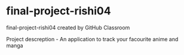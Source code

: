 # final-project-rishi04
final-project-rishi04 created by GitHub Classroom

Project descreption - An application to track your facourite anime and manga 
